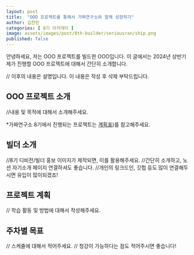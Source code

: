 ```yaml
---
layout: post
title:  "OOO 프로젝트를 통해서 가짜연구소와 함께 성장하기"
author: 김찬란
categories: [ 8기 아카데미 ]
image: assets/images/post/8th-builder/seriousran/ship.png
published: false
---
```


안녕하세요, 저는 OOO 프로젝트를 빌드한 OOO입니다.
이 글에서는 2024년 상반기 제가 진행할 OOO 프로젝트에 대해서 간단히 소개합니다.

// 이후의 내용은 설명입니다. 이 내용은 작성 후 삭제 부탁드립니다.

## OOO 프로젝트 소개

//내용 및 목적에 대해서 소개해주세요.

*가짜연구소 8기에서 진행되는 프로젝트는 [계획표](https://www.pseudo-lab.com/d16a59aa6f3847a092f8d55b89279b0))를 참고해주세요.

## 빌더 소개

//8기 디비전/빌더 홍보 이미지가 제작되면, 이를 활용해주세요.
//간단히 소개하고, 노션 자기소개 페이지 연결하셔도 좋습니다.
//개인의 링크드인, 깃헙 등도 많이 연결해두시면 유입이 많이되겠죠!

## 프로젝트 계획

// 학습 활동 및 방법에 대해서 작성해주세요.

## 주차별 목표

// 스케쥴에 대해서 적어주세요.
// 청강이 가능하다는 점도 적어주시면 좋습니다!
